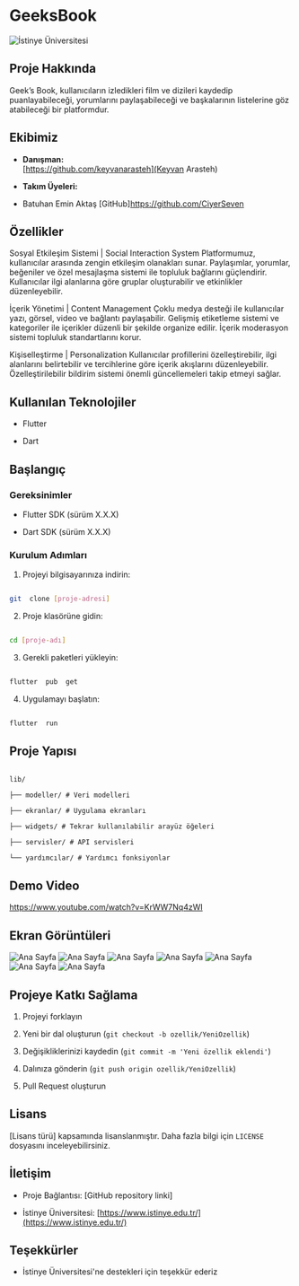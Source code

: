 # GeeksBook

![İstinye Üniversitesi](https://www.unitededucation.com/linklogoch/istinye-university-logo.png)

## Proje Hakkında

Geek’s Book, kullanıcıların izledikleri film ve dizileri kaydedip puanlayabileceği, yorumlarını paylaşabileceği ve başkalarının listelerine göz
atabileceği bir platformdur.


## Ekibimiz

-  **Danışman:**  
   [https://github.com/keyvanarasteh](Keyvan Arasteh)


-  **Takım Üyeleri:**

- Batuhan Emin Aktaş [GitHub]https://github.com/CiyerSeven


## Özellikler

Sosyal Etkileşim Sistemi | Social Interaction System
Platformumuz, kullanıcılar arasında zengin etkileşim olanakları sunar. Paylaşımlar, yorumlar, beğeniler ve özel mesajlaşma sistemi ile topluluk bağlarını güçlendirir. Kullanıcılar ilgi alanlarına göre gruplar oluşturabilir ve etkinlikler düzenleyebilir.

İçerik Yönetimi | Content Management
Çoklu medya desteği ile kullanıcılar yazı, görsel, video ve bağlantı paylaşabilir. Gelişmiş etiketleme sistemi ve kategoriler ile içerikler düzenli bir şekilde organize edilir. İçerik moderasyon sistemi topluluk standartlarını korur.

Kişiselleştirme | Personalization
Kullanıcılar profillerini özelleştirebilir, ilgi alanlarını belirtebilir ve tercihlerine göre içerik akışlarını düzenleyebilir. Özelleştirilebilir bildirim sistemi önemli güncellemeleri takip etmeyi sağlar.


## Kullanılan Teknolojiler

- Flutter

- Dart

## Başlangıç



### Gereksinimler

- Flutter SDK (sürüm X.X.X)

- Dart SDK (sürüm X.X.X)

### Kurulum Adımları

1. Projeyi bilgisayarınıza indirin:

```bash

git  clone [proje-adresi]

```



2. Proje klasörüne gidin:

```bash

cd [proje-adı]

```



3. Gerekli paketleri yükleyin:

```bash

flutter  pub  get

```



4. Uygulamayı başlatın:

```bash

flutter  run

```



## Proje Yapısı

```

lib/

├── modeller/ # Veri modelleri

├── ekranlar/ # Uygulama ekranları

├── widgets/ # Tekrar kullanılabilir arayüz öğeleri

├── servisler/ # API servisleri

└── yardımcılar/ # Yardımcı fonksiyonlar

```

## Demo Video
https://www.youtube.com/watch?v=KrWW7Nq4zWI

## Ekran Görüntüleri
![Ana Sayfa](assets/screenshots/Screenshot_20250130_180054.png)
![Ana Sayfa](assets/screenshots/Screenshot_20250130_180117.png)
![Ana Sayfa](assets/screenshots/Screenshot_20250130_180136.png)
![Ana Sayfa](assets/screenshots/Screenshot_20250130_180152.png)
![Ana Sayfa](assets/screenshots/Screenshot_20250130_180223.png)
![Ana Sayfa](assets/screenshots/Screenshot_20250130_180223.png)
![Ana Sayfa](assets/screenshots/Screenshot_20250130_180251.png)

## Projeye Katkı Sağlama

1. Projeyi forklayın

2. Yeni bir dal oluşturun (`git checkout -b ozellik/YeniOzellik`)

3. Değişikliklerinizi kaydedin (`git commit -m 'Yeni özellik eklendi'`)

4. Dalınıza gönderin (`git push origin ozellik/YeniOzellik`)

5. Pull Request oluşturun



## Lisans

[Lisans türü] kapsamında lisanslanmıştır. Daha fazla bilgi için `LICENSE` dosyasını inceleyebilirsiniz.



## İletişim

- Proje Bağlantısı: [GitHub repository linki]

- İstinye Üniversitesi: [https://www.istinye.edu.tr/](https://www.istinye.edu.tr/)



## Teşekkürler

- İstinye Üniversitesi'ne destekleri için teşekkür ederiz
